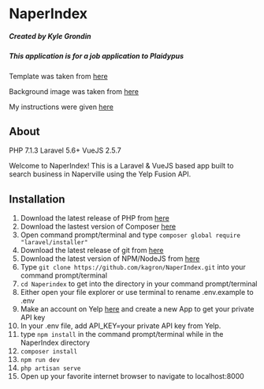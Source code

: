 # NaperIndex
##### Created by Kyle Grondin
##### This application is for a job application to Plaidypus

Template was taken from [here](https://startbootstrap.com/template-overviews/agency/)

Background image was taken from [here](http://cgarchitecturalphotography.com/fall-color-views-moser-tower-millennium-carillon-naperville-riverwalk/) 

My instructions were given [here](https://jira.seraphdevelopment.com/stash/projects/PCC/repos/yelp-app-php/browse)

## About


PHP 7.1.3
Laravel 5.6+
VueJS 2.5.7

Welcome to NaperIndex!  This is a Laravel & VueJS based app built to search business in Naperville using the Yelp Fusion API.

## Installation


1.  Download the latest release of PHP from [here](https://secure.php.net/downloads.php)
2.  Download the lastest version of Composer [here](https://getcomposer.org/)
3.  Open command prompt/terminal and type `composer global require "laravel/installer"`
4.  Download the latest release of git from [here](https://git-scm.com/)
5.  Download the latest version of NPM/NodeJS from [here](https://www.npmjs.com/get-npm)
6.  Type `git clone https://github.com/kagron/NaperIndex.git` into your command prompt/terminal
7.  `cd Naperindex` to get into the directory in your command prompt/terminal
8.  Either open your file explorer or use terminal to rename .env.example to .env
9.  Make an account on Yelp [here](https://www.yelp.com/developers/documentation/v3/get_started) and create a new App to get your private API key
10.  In your .env file, add API_KEY=your private API key from Yelp.
11.  type `npm install` in the command prompt/terminal while in the NaperIndex directory
12.  `composer install`
13.  `npm run dev`
14.  `php artisan serve`
15.  Open up your favorite internet browser to navigate to localhost:8000